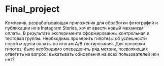 # Final_project
Компания, разрабатывающая приложения для обработки фотографий и публикации их в  Instagram Stories, хочет ввести новый механизм оплаты.
В результате эксперимента сформированны контрольная и тестовая группы. Необходимо проверить гипотезы об успешности новой модели оплаты по итогам А/В тестирования.
Для проверки гипотез, было необходимо опеределить ряд метрик, позволяющих ответить на вопрос: выкатывать обновления на всех пользователей или нет?
